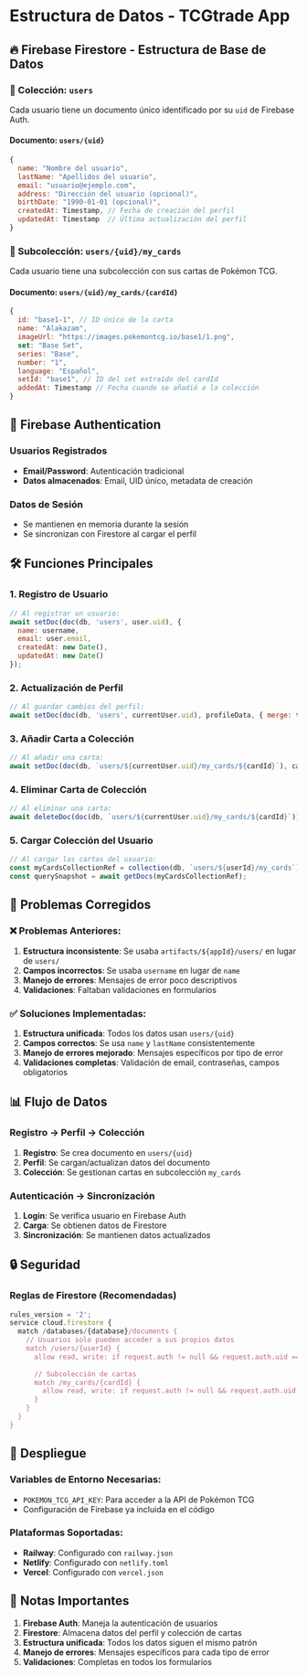 # Estructura de Datos - TCGtrade App

## 🔥 Firebase Firestore - Estructura de Base de Datos

### 📁 Colección: `users`
Cada usuario tiene un documento único identificado por su `uid` de Firebase Auth.

#### Documento: `users/{uid}`
```javascript
{
  name: "Nombre del usuario",
  lastName: "Apellidos del usuario", 
  email: "usuario@ejemplo.com",
  address: "Dirección del usuario (opcional)",
  birthDate: "1990-01-01 (opcional)",
  createdAt: Timestamp, // Fecha de creación del perfil
  updatedAt: Timestamp  // Última actualización del perfil
}
```

### 📁 Subcolección: `users/{uid}/my_cards`
Cada usuario tiene una subcolección con sus cartas de Pokémon TCG.

#### Documento: `users/{uid}/my_cards/{cardId}`
```javascript
{
  id: "base1-1", // ID único de la carta
  name: "Alakazam",
  imageUrl: "https://images.pokemontcg.io/base1/1.png",
  set: "Base Set",
  series: "Base",
  number: "1",
  language: "Español",
  setId: "base1", // ID del set extraído del cardId
  addedAt: Timestamp // Fecha cuando se añadió a la colección
}
```

## 🔐 Firebase Authentication

### Usuarios Registrados
- **Email/Password**: Autenticación tradicional
- **Datos almacenados**: Email, UID único, metadata de creación

### Datos de Sesión
- Se mantienen en memoria durante la sesión
- Se sincronizan con Firestore al cargar el perfil

## 🛠️ Funciones Principales

### 1. Registro de Usuario
```javascript
// Al registrar un usuario:
await setDoc(doc(db, 'users', user.uid), {
  name: username,
  email: user.email,
  createdAt: new Date(),
  updatedAt: new Date()
});
```

### 2. Actualización de Perfil
```javascript
// Al guardar cambios del perfil:
await setDoc(doc(db, 'users', currentUser.uid), profileData, { merge: true });
```

### 3. Añadir Carta a Colección
```javascript
// Al añadir una carta:
await setDoc(doc(db, `users/${currentUser.uid}/my_cards/${cardId}`), cardData);
```

### 4. Eliminar Carta de Colección
```javascript
// Al eliminar una carta:
await deleteDoc(doc(db, `users/${currentUser.uid}/my_cards/${cardId}`));
```

### 5. Cargar Colección del Usuario
```javascript
// Al cargar las cartas del usuario:
const myCardsCollectionRef = collection(db, `users/${userId}/my_cards`);
const querySnapshot = await getDocs(myCardsCollectionRef);
```

## 🔧 Problemas Corregidos

### ❌ Problemas Anteriores:
1. **Estructura inconsistente**: Se usaba `artifacts/${appId}/users/` en lugar de `users/`
2. **Campos incorrectos**: Se usaba `username` en lugar de `name`
3. **Manejo de errores**: Mensajes de error poco descriptivos
4. **Validaciones**: Faltaban validaciones en formularios

### ✅ Soluciones Implementadas:
1. **Estructura unificada**: Todos los datos usan `users/{uid}`
2. **Campos correctos**: Se usa `name` y `lastName` consistentemente
3. **Manejo de errores mejorado**: Mensajes específicos por tipo de error
4. **Validaciones completas**: Validación de email, contraseñas, campos obligatorios

## 📊 Flujo de Datos

### Registro → Perfil → Colección
1. **Registro**: Se crea documento en `users/{uid}`
2. **Perfil**: Se cargan/actualizan datos del documento
3. **Colección**: Se gestionan cartas en subcolección `my_cards`

### Autenticación → Sincronización
1. **Login**: Se verifica usuario en Firebase Auth
2. **Carga**: Se obtienen datos de Firestore
3. **Sincronización**: Se mantienen datos actualizados

## 🔒 Seguridad

### Reglas de Firestore (Recomendadas)
```javascript
rules_version = '2';
service cloud.firestore {
  match /databases/{database}/documents {
    // Usuarios solo pueden acceder a sus propios datos
    match /users/{userId} {
      allow read, write: if request.auth != null && request.auth.uid == userId;
      
      // Subcolección de cartas
      match /my_cards/{cardId} {
        allow read, write: if request.auth != null && request.auth.uid == userId;
      }
    }
  }
}
```

## 🚀 Despliegue

### Variables de Entorno Necesarias:
- `POKEMON_TCG_API_KEY`: Para acceder a la API de Pokémon TCG
- Configuración de Firebase ya incluida en el código

### Plataformas Soportadas:
- **Railway**: Configurado con `railway.json`
- **Netlify**: Configurado con `netlify.toml`
- **Vercel**: Configurado con `vercel.json`

## 📝 Notas Importantes

1. **Firebase Auth**: Maneja la autenticación de usuarios
2. **Firestore**: Almacena datos del perfil y colección de cartas
3. **Estructura unificada**: Todos los datos siguen el mismo patrón
4. **Manejo de errores**: Mensajes específicos para cada tipo de error
5. **Validaciones**: Completas en todos los formularios